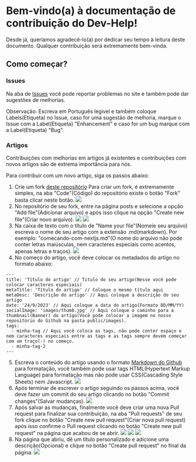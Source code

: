 # Bem-vindo(a) à documentação de contribuição do Dev-Help!
Desde já, queríamos agradecê-lo(a) por dedicar seu tempo à leitura deste documento. Qualquer contribuição será extremamente bem-vinda.

## Como começar?

### Issues
Na aba de [Issues](https://github.com/Dev-Help-Oficial/Blog/issues) você pode reportar problemas no site e também pode dar sugestões de melhorias.

Observação: Escreva em Português legível e também coloque Labels(Etiqueta) no Issue, caso for uma sugestão de melhoria, marque o Issue com a Label(Etiqueta) "Enhancement" e caso for um bug marque com a Label(Etiqueta) "Bug".

### Artigos
Contribuições com melhorias em artigos já existentes e contribuições com novos artigos são de extrema importância para nós.

Para contribuir com um novo artigo, siga os passos abaixo:
1. Crie um fork [deste repositório](https://github.com/Dev-Help-Oficial/Blog)
Para criar um fork, é extremamente simples, na aba "Code"(Código) do repositório existe o botão "Fork" basta clicar neste botão.
![](https://i.imgur.com/GPbu4ic.png)
2. No repositório de seu fork, entre na página posts e selecione a opção "Add file"(Adicionar arquivo) e após isso clique na opção "Create new file"(Criar novo arquivo).
![](https://i.imgur.com/D9Dmv3V.png)
![](https://i.imgur.com/HeNKLDZ.png)
3. Na caixa de texto com o título de "Name your file"(Nomeie seu arquivo) escreva o nome de seu artigo com a extensão .md(markdown). Por exemplo: "comecando-com-nextjs.md"(O nome do arquivo não pode conter letras maiúsculas, nem caracteres especiais como acentos, apenas letras e traços).
![](https://i.imgur.com/afSkCc9.png)
4. No começo do artigo, você deve colocar os metadados do artigo no formato abaixo:
```
---
title: 'Título do artigo' // Titulo do seu artigo(Nesse você pode colocar caracteres especiais)
metaTitle: 'Título do artigo' // Coloque o mesmo título aqui
metaDesc: 'Descrição do artigo' // Aqui coloque a descrição do seu artigo
date: '24/9/2023' // Aqui coloque a data do artigo(Formato DD/MM/YY)
socialImage: 'images/thumb.jpg' // Aqui coloque o caminho para a thumbnail(Banner) do artigo(Você pode colocar a imagem no nosso repositório do Github na pasta public/images).
tags:
  - minha-tag // Aqui você coloca as tags, não pode conter espaço e nem caracteres especiais entre as tags e as tags sempre devem começar com um traço(-) no começo.
  - minha-tag-2
---
```
5. Escreva o conteúdo do artigo usando o formato [Markdown do Github](https://docs.github.com/pt/get-started/writing-on-github/getting-started-with-writing-and-formatting-on-github/basic-writing-and-formatting-syntax) para formatação, você também pode usar tags HTML(Hypertext Markup Language) para formatação mas não pode usar CSS(Cascading Style Sheets) nem Javascript.
![](https://i.imgur.com/C5vX57H.png)
6. Após terminar de escrever o artigo seguindo os passos acima, você deve fazer um commit do seu artigo clicando no botão "Commit changes"(Salvar mudanças).
![](https://i.imgur.com/rwTJBUG.png)
7. Após salvar as mudanças, finalmente você deve criar uma nova Pull request para finalizar sua contribuição, na aba "Pull requests" de seu fork clique no botão "Create new pull request"(Criar nova pull request) após isso confirme o Pull request clicando no botão "Create new pull request" na página que acabou de se abrir.
![](https://i.imgur.com/Znfi75S.png)
![](https://i.imgur.com/7ufyTqs.png)
![](https://i.imgur.com/neOfQNN.png)
8. Na página que abriu, dê um título personalizado e adicione uma descrição(Opcional) e clique no botão "Create pull request" no final da página.
![](https://i.imgur.com/Ez6GjwX.png)
